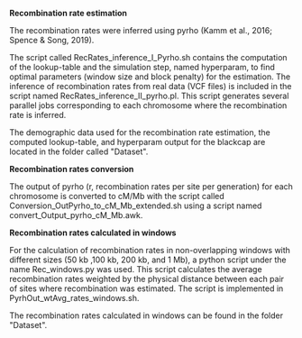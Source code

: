 **Recombination rate estimation**

The recombination rates were inferred using pyrho (Kamm et al., 2016; Spence & Song, 2019).

The script called RecRates_inference_I_Pyrho.sh contains the computation of the lookup-table and the simulation step, named hyperparam, to find optimal parameters (window size and block penalty) for the estimation. The inference of recombination rates from real data (VCF files) is included in the script named RecRates_inference_II_pyrho.pl. This script generates several parallel jobs corresponding to each chromosome where the recombination rate is inferred.

The demographic data used for the recombination rate estimation, the computed lookup-table, and hyperparam output for the blackcap are located in the folder called "Dataset". 


**Recombination rates conversion**

The output of pyrho (r, recombination rates per site per generation) for each chromosome is converted to cM/Mb with the script called Conversion_OutPyrho_to_cM_Mb_extended.sh using a script named convert_Output_pyrho_cM_Mb.awk.

**Recombination rates calculated in windows**

For the calculation of recombination rates in non-overlapping windows with different sizes (50 kb ,100 kb, 200 kb, and 1 Mb), a python script under the name Rec_windows.py was used. This script calculates the average recombination rates weighted by the physical distance between each pair of sites where recombination was estimated. The script is implemented in PyrhOut_wtAvg_rates_windows.sh.

The recombination rates calculated in windows can be found in the folder "Dataset".
